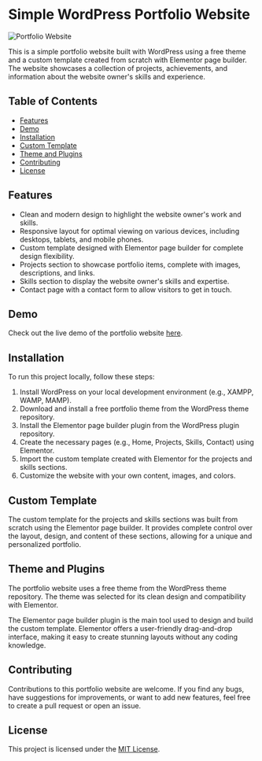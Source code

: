 # Simple WordPress Portfolio Website

![Portfolio Website](link-to-screenshot.png)

This is a simple portfolio website built with WordPress using a free theme and a custom template created from scratch with Elementor page builder. The website showcases a collection of projects, achievements, and information about the website owner's skills and experience.

## Table of Contents

- [Features](#features)
- [Demo](#demo)
- [Installation](#installation)
- [Custom Template](#custom-template)
- [Theme and Plugins](#theme-and-plugins)
- [Contributing](#contributing)
- [License](#license)

## Features

- Clean and modern design to highlight the website owner's work and skills.
- Responsive layout for optimal viewing on various devices, including desktops, tablets, and mobile phones.
- Custom template designed with Elementor page builder for complete design flexibility.
- Projects section to showcase portfolio items, complete with images, descriptions, and links.
- Skills section to display the website owner's skills and expertise.
- Contact page with a contact form to allow visitors to get in touch.

## Demo

Check out the live demo of the portfolio website [here](https://your-portfolio-website-demo.com).

## Installation

To run this project locally, follow these steps:

1. Install WordPress on your local development environment (e.g., XAMPP, WAMP, MAMP).
2. Download and install a free portfolio theme from the WordPress theme repository.
3. Install the Elementor page builder plugin from the WordPress plugin repository.
4. Create the necessary pages (e.g., Home, Projects, Skills, Contact) using Elementor.
5. Import the custom template created with Elementor for the projects and skills sections.
6. Customize the website with your own content, images, and colors.

## Custom Template

The custom template for the projects and skills sections was built from scratch using the Elementor page builder. It provides complete control over the layout, design, and content of these sections, allowing for a unique and personalized portfolio.

## Theme and Plugins

The portfolio website uses a free theme from the WordPress theme repository. The theme was selected for its clean design and compatibility with Elementor.

The Elementor page builder plugin is the main tool used to design and build the custom template. Elementor offers a user-friendly drag-and-drop interface, making it easy to create stunning layouts without any coding knowledge.

## Contributing

Contributions to this portfolio website are welcome. If you find any bugs, have suggestions for improvements, or want to add new features, feel free to create a pull request or open an issue.

## License

This project is licensed under the [MIT License](LICENSE.md).
